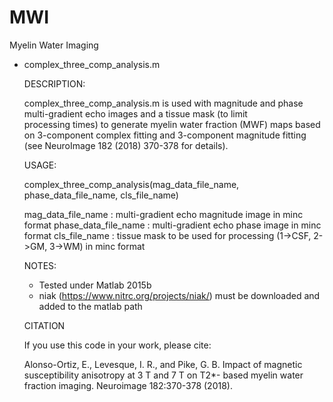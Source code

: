 # MWI
Myelin Water Imaging

- complex_three_comp_analysis.m

    DESCRIPTION:

    complex_three_comp_analysis.m is used with magnitude and phase multi-gradient echo images and a tissue mask (to limit     
    processing times) to generate myelin water fraction (MWF) maps based on 3-component complex fitting and 3-component 
    magnitude fitting (see NeuroImage 182 (2018) 370-378 for details).

    USAGE:

    complex_three_comp_analysis(mag_data_file_name, phase_data_file_name, cls_file_name)

    mag_data_file_name : multi-gradient echo magnitude image in minc format
    phase_data_file_name : multi-gradient echo phase image in minc format
    cls_file_name : tissue mask to be used for processing (1->CSF, 2->GM, 3->WM) in minc format

    NOTES:

    - Tested under Matlab 2015b
    - niak (https://www.nitrc.org/projects/niak/) must be downloaded and added to the matlab path

    CITATION

    If you use this code in your work, please cite:
    
    Alonso-Ortiz, E., Levesque, I. R., and Pike, G. B. Impact of magnetic susceptibility anisotropy at 3 T and 7 T on T2*-
    based myelin water fraction imaging. Neuroimage 182:370-378 (2018).

    
